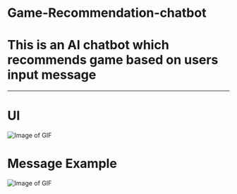 # Game-Recommendation-chatbot

# This is an AI chatbot which recommends game based on users input message


---------------------------------------------------------------------------------------------------------------------------------
# UI
![Image of GIF](https://i.ibb.co/vP63dn8/Whats-App-Image-2021-07-20-at-10-43-54-PM-1.jpg)
# Message Example
![Image of GIF](https://i.ibb.co/68MdtYN/Whats-App-Image-2021-07-20-at-10-43-54-PM.jpg)
